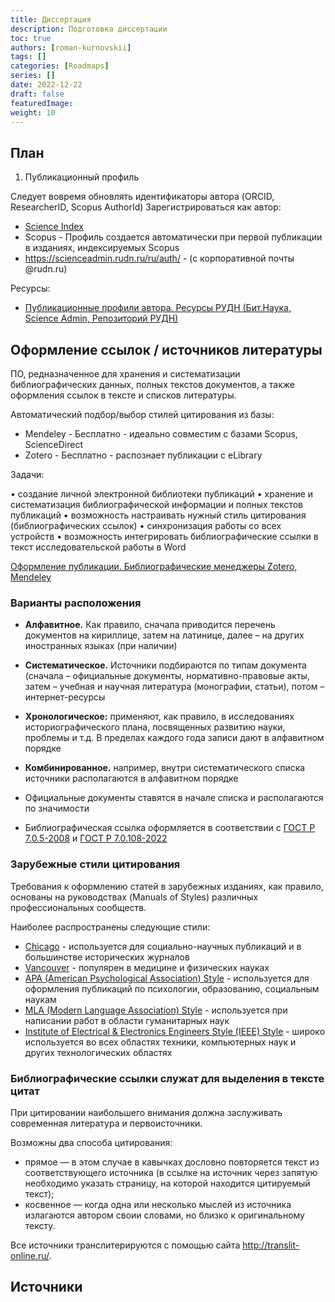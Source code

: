 ```yaml
---
title: Диссертация
description: Подготовка диссертации
toc: true
authors: [roman-kurnovskii]
tags: []
categories: [Roadmaps]
series: []
date: 2022-12-22
draft: false
featuredImage:
weight: 10
---
```



## План

1. Публикационный профиль

Следует вовремя обновлять идентификаторы автора (ORCID, ResearcherID, Scopus AuthorId)
Зарегистрироваться как автор:
- [Science Index](https://www.elibrary.ru/defaultx.asp)
- Scopus - Профиль создается автоматически при первой публикации в изданиях, индексируемых Scopus
- https://scienceadmin.rudn.ru/ru/auth/ - (с корпоративной почты @rudn.ru)

Ресурсы:
- [Публикационные профили автора. Ресурсы РУДН (Бит.Наука, Science Admin, Репозиторий РУДН)](https://esystem.rudn.ru/pluginfile.php/1402513/mod_resource/content/3/_%D0%9B%D0%B5%D0%BA%D1%86%D0%B8%D1%8F%208%20%D0%9F%D1%83%D0%B1%D0%BB%D0%B8%D0%BA%D0%B0%D1%86.%20%D0%BF%D1%80%D0%BE%D1%84%D0%B8%D0%BB%D1%8C%20%D0%B0%D0%B2%D1%82%D0%BE%D1%80%D0%B0.%20%D0%A0%D0%98%D0%9D%D0%A6.%20%D0%A0%D0%B5%D1%81%D1%83%D1%80%D1%81%D1%8B%20%D0%A0%D0%A3%D0%94%D0%9D%20%281%29.pdf)

## Оформление ссылок / источников литературы

ПО, редназначенное для хранения и систематизации библиографических данных, полных текстов документов, а также оформления ссылок в тексте и списков литературы.

Автоматический подбор/выбор стилей цитирования из базы:
- Mendeley - Бесплатно - идеально совместим с базами Scopus, ScienceDirect
- Zotero - Бесплатно - раcпознает публикации с eLibrary

Задачи:

• создание личной электронной библиотеки публикаций
• хранение и систематизация библиографической информации и полных текстов публикаций
• возможность настраивать нужный стиль цитирования (библиографических ссылок)
• синхронизация работы со всех устройств
• возможность интегрировать библиографические ссылки в текст исследовательской работы в Word

[Оформление публикации. Библиографические менеджеры Zotero, Mendeley](https://esystem.rudn.ru/pluginfile.php/1402512/mod_resource/content/5/%D0%9B%D0%B5%D0%BA%D1%86%D0%B8%D1%8F%207%20%D0%9E%D1%84%D0%BE%D1%80%D0%BC%D0%BB%D0%B5%D0%BD%D0%B8%D0%B5%20%D0%BF%D1%83%D0%B1%D0%BB%D0%B8%D0%BA%D0%B0%D1%86%D0%B8%D0%B8.pdf)
### Варианты расположения

- **Алфавитное.** Как правило, сначала приводится перечень документов на кириллице, затем на латинице, далее – на других иностранных языках (при наличии)

- **Систематическое.** Источники подбираются по типам документа (сначала – официальные документы, нормативно-правовые акты, затем – учебная и научная литература (монографии, статьи), потом – интернет-ресурсы

- **Хронологическое:** применяют, как правило, в исследованиях историографического плана, посвященных развитию науки, проблемы и т.д. В пределах каждого года записи дают в алфавитном порядке

- **Комбинированное.** например, внутри систематического списка источники располагаются в алфавитном порядке

- Официальные документы ставятся в начале списка и располагаются по значимости
- Библиографическая ссылка оформляется в соответствии с [ГОСТ Р 7.0.5-2008](http://protect.gost.ru/document.aspx?control=7&id=173511) и [ГОСТ Р 7.0.108-2022](https://protect.gost.ru/document1.aspx?control=31&baseC=6&page=0&month=1&year=-1&search=%D0%B3%D0%BE%D1%81%D1%82%20%D0%A0%207.0.108&id=244975)

### Зарубежные стили цитирования

Требования к оформлению статей в зарубежных изданиях, как правило, основаны
на руководствах (Manuals of Styles) различных профессиональных сообществ.

Наиболее распространены следующие стили:

- [Chicago](https://www.chicagomanualofstyle.org/home.html) - используется для социально-научных публикаций и в большинстве исторических журналов
- [Vancouver](https://rassep.ru/academy/biblioteka/106597/) - популярен в медицине и физических науках
- [APA (American Psychological Association) Style](https://apastyle.apa.org/style-grammar-guidelines/citations/appropriate-citation) - используется для оформления публикаций по психологии, образованию, социальным наукам
- [MLA (Modern Language Association) Style](https://style.mla.org/works-cited/citations-by-format/) - используется при написании работ в области гуманитарных наук
- [Institute of Electrical & Electronics Engineers Style (IEEE) Style](https://www.ieee.org/content/dam/ieee-org/ieee/web/org/conferences/style_references_manual.pdf) - широко используется во всех областях техники, компьютерных наук и других технологических областях

### Библиографические ссылки служат для выделения в тексте цитат

При цитировании наибольшего внимания должна заслуживать современная
литература и первоисточники.

Возможны два способа цитирования:

- прямое — в этом случае в кавычках дословно повторяется текст из
соответствующего источника (в ссылке на источник через запятую необходимо
указать страницу, на которой находится цитируемый текст);
- косвенное — когда одна или несколько мыслей из источника излагаются автором
своии словами, но близко к оригинальному тексту.


Все источники транслитерируются с помощью сайта http://translit-online.ru/.

## Источники

